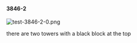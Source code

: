 #### 3846-2
![test-3846-2-0.png](https://github.com/lil-lab/nlvr/raw/master/nlvr/test/images/0/test-3846-2-0.png "test-3846-2-0.png")

there are two towers with a black block at the top